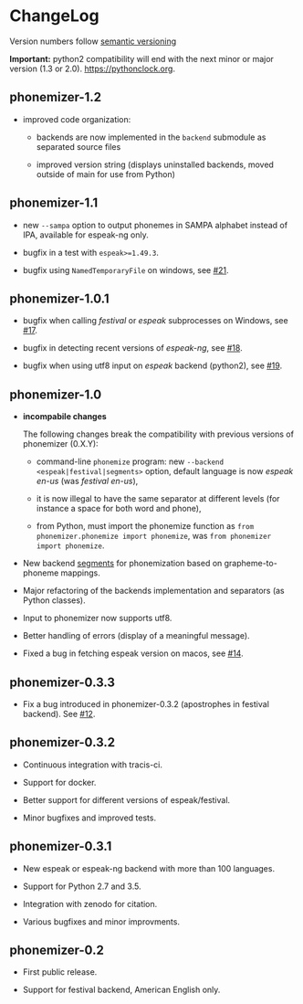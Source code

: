 # ChangeLog

Version numbers follow [semantic versioning](https://semver.org)

**Important:** python2 compatibility will end with the next minor or major
version (1.3 or 2.0). https://pythonclock.org.

## phonemizer-1.2

* improved code organization:

  * backends are now implemented in the ``backend`` submodule
    as separated source files

  * improved version string (displays uninstalled backends, moved outside of
    main for use from Python)

## phonemizer-1.1

* new `--sampa` option to output phonemes in SAMPA alphabet instead of IPA,
  available for espeak-ng only.

* bugfix in a test with `espeak>=1.49.3`.

* bugfix using `NamedTemporaryFile` on windows, see
  [#21](https://github.com/bootphon/phonemizer/issues/21).


## phonemizer-1.0.1

* bugfix when calling *festival* or *espeak* subprocesses on Windows,
  see [#17](https://github.com/bootphon/phonemizer/issues/17).

* bugfix in detecting recent versions of *espeak-ng*, see
  [#18](https://github.com/bootphon/phonemizer/issues/18).

* bugfix when using utf8 input on *espeak* backend (python2), see
  [#19](https://github.com/bootphon/phonemizer/issues/19).


## phonemizer-1.0

* **incompabile changes**

  The following changes break the compatibility with previous versions
  of phonemizer (0.X.Y):

  * command-line `phonemize` program: new `--backend
    <espeak|festival|segments>` option, default language is now
    *espeak en-us* (was *festival en-us*),

  * it is now illegal to have the same separator at different levels
    (for instance a space for both word and phone),

  * from Python, must import the phonemize function as `from
    phonemizer.phonemize import phonemize`, was `from phonemizer
    import phonemize`.

* New backend [segments](https://github.com/cldf/segments) for
  phonemization based on grapheme-to-phoneme mappings.

* Major refactoring of the backends implementation and separators (as
  Python classes).

* Input to phonemizer now supports utf8.

* Better handling of errors (display of a meaningful message).

* Fixed a bug in fetching espeak version on macos, see
  [#14](https://github.com/bootphon/phonemizer/issues/14).

## phonemizer-0.3.3

* Fix a bug introduced in phonemizer-0.3.2 (apostrophes in festival
  backend). See [#12](https://github.com/bootphon/phonemizer/issues/12).


## phonemizer-0.3.2

* Continuous integration with tracis-ci.

* Support for docker.

* Better support for different versions of espeak/festival.

* Minor bugfixes and improved tests.


## phonemizer-0.3.1

* New espeak or espeak-ng backend with more than 100 languages.

* Support for Python 2.7 and 3.5.

* Integration with zenodo for citation.

* Various bugfixes and minor improvments.


## phonemizer-0.2

* First public release.

* Support for festival backend, American English only.
